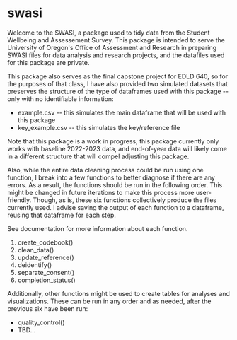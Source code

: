 # swasi

Welcome to the SWASI, a package used to tidy data from the Student Wellbeing and Assessement Survey. This package is intended to serve the University of Oregon's Office of Assessment and Research in preparing SWASI files for data analysis and research projects, and the datafiles used for this package are private.
 
 This package also serves as the final capstone project for EDLD 640, so for the purposes of that class, I have also provided two simulated datasets that preserves the structure of the type of dataframes used with this package -- only with no identifiable information:

* example.csv -- this simulates the main dataframe that will be used with this package
* key_example.csv -- this simulates the key/reference file 

Note that this package is a work in progress; this package currently only works with baseline 2022-2023 data, and end-of-year data will likely come in a different structure that will compel adjusting this package. 

Also, while the entire data cleaning process could be run using one function, I break into a few functions to better diagnose if there are any errors. As a result, the functions should be run in the following order. This might be changed in future iterations to make this process more user-friendly. Though, as is, these six functions collectively produce the files currently used. I advise saving the output of each function to a dataframe, reusing that dataframe for each step. 

See documentation for more information about each function.

1. create_codebook()
2. clean_data()
3. update_reference()
4. deidentify()
5. separate_consent()
6. completion_status()

Additionally, other functions might be used to create tables for analyses and visualizations. These can be run in any order and as needed, after the previous six have been run:

* quality_control()
* TBD...
